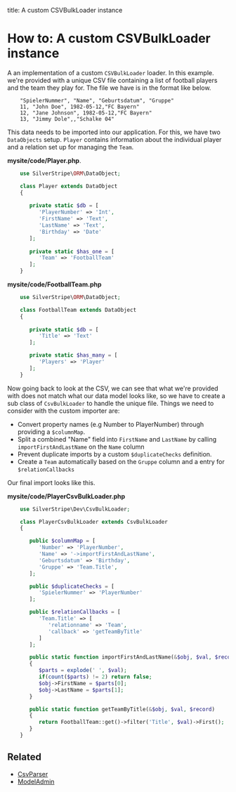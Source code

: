 title: A custom CSVBulkLoader instance

# How to: A custom CSVBulkLoader instance

A an implementation of a custom `CSVBulkLoader` loader. In this example. we're provided with a unique CSV file 
containing a list of football players and the team they play for. The file we have is in the format like below.
```
	"SpielerNummer", "Name", "Geburtsdatum", "Gruppe"
	11, "John Doe", 1982-05-12,"FC Bayern"
	12, "Jane Johnson", 1982-05-12,"FC Bayern"
	13, "Jimmy Dole",,"Schalke 04"
```
This data needs to be imported into our application. For this, we have two `DataObjects` setup. `Player` contains 
information about the individual player and a relation set up for managing the `Team`. 

 **mysite/code/Player.php**.


```php
	use SilverStripe\ORM\DataObject;

	class Player extends DataObject 
	{
	
	   private static $db = [
	      'PlayerNumber' => 'Int',
	      'FirstName' => 'Text',
	      'LastName' => 'Text',
	      'Birthday' => 'Date'
	   ];
	 
	   private static $has_one = [
	      'Team' => 'FootballTeam'
	   ];
	}

```

**mysite/code/FootballTeam.php**


```php
	use SilverStripe\ORM\DataObject;

	class FootballTeam extends DataObject 
	{
	   
	   private static $db = [
	      'Title' => 'Text'
	   ];

	   private static $has_many = [
	      'Players' => 'Player'
	   ];
	}

```

Now going back to look at the CSV, we can see that what we're provided with does not match what our data model looks 
like, so we have to create a sub class of `CsvBulkLoader` to handle the unique file. Things we need to consider with
the custom importer are:

*  Convert property names (e.g Number to PlayerNumber) through providing a `$columnMap`.
*  Split a combined "Name" field into `FirstName` and `LastName` by calling `importFirstAndLastName` on the `Name` 
column
*  Prevent duplicate imports by a custom `$duplicateChecks` definition.
*  Create a `Team` automatically based on the `Gruppe` column and a entry for `$relationCallbacks`

Our final import looks like this.

**mysite/code/PlayerCsvBulkLoader.php**


```php
	use SilverStripe\Dev\CsvBulkLoader;

	class PlayerCsvBulkLoader extends CsvBulkLoader 
	{

	   public $columnMap = [
	      'Number' => 'PlayerNumber',
	      'Name' => '->importFirstAndLastName',
	      'Geburtsdatum' => 'Birthday',
	      'Gruppe' => 'Team.Title',
	   ];

	   public $duplicateChecks = [
	      'SpielerNummer' => 'PlayerNumber'
	   ];

	   public $relationCallbacks = [
	      'Team.Title' => [
	         'relationname' => 'Team',
	         'callback' => 'getTeamByTitle'
	      ]
	   ];

	   public static function importFirstAndLastName(&$obj, $val, $record) 
	   {
	      $parts = explode(' ', $val);
	      if(count($parts) != 2) return false;
	      $obj->FirstName = $parts[0];
	      $obj->LastName = $parts[1];
	   }

	   public static function getTeamByTitle(&$obj, $val, $record) 
	   {
	      return FootballTeam::get()->filter('Title', $val)->First();
	   }
	}

```

## Related

*  [CsvParser](api:SilverStripe\Dev\CsvParser)
*  [ModelAdmin](api:SilverStripe\Admin\ModelAdmin)
